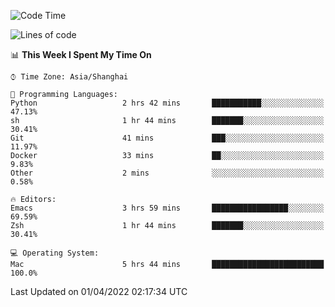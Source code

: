 <!--START_SECTION:waka-->
![Code Time](http://img.shields.io/badge/Code%20Time-690%20hrs%205%20mins-blue)

![Lines of code](https://img.shields.io/badge/From%20Hello%20World%20I%27ve%20Written-22%20Thousand%20lines%20of%20code-blue)

📊 **This Week I Spent My Time On** 

```text
⌚︎ Time Zone: Asia/Shanghai

💬 Programming Languages: 
Python                   2 hrs 42 mins       ███████████░░░░░░░░░░░░░░   47.13% 
sh                       1 hr 44 mins        ███████░░░░░░░░░░░░░░░░░░   30.41% 
Git                      41 mins             ███░░░░░░░░░░░░░░░░░░░░░░   11.97% 
Docker                   33 mins             ██░░░░░░░░░░░░░░░░░░░░░░░   9.83% 
Other                    2 mins              ░░░░░░░░░░░░░░░░░░░░░░░░░   0.58%

🔥 Editors: 
Emacs                    3 hrs 59 mins       █████████████████░░░░░░░░   69.59% 
Zsh                      1 hr 44 mins        ███████░░░░░░░░░░░░░░░░░░   30.41%

💻 Operating System: 
Mac                      5 hrs 44 mins       █████████████████████████   100.0%

```


 Last Updated on 01/04/2022 02:17:34 UTC
<!--END_SECTION:waka-->

